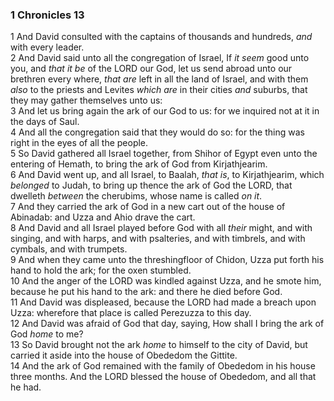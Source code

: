 ### 1 Chronicles 13

1 And David consulted with the captains of thousands and hundreds, *and* with every leader.  
2 And David said unto all the congregation of Israel, If *it seem* good unto you, and *that it be* of the LORD our God, let us send abroad unto our brethren every where, *that are* left in all the land of Israel, and with them *also* to the priests and Levites *which are* in their cities *and* suburbs, that they may gather themselves unto us:  
3 And let us bring again the ark of our God to us: for we inquired not at it in the days of Saul.  
4 And all the congregation said that they would do so: for the thing was right in the eyes of all the people.  
5 So David gathered all Israel together, from Shihor of Egypt even unto the entering of Hemath, to bring the ark of God from Kirjathjearim.  
6 And David went up, and all Israel, to Baalah, *that is*, to Kirjathjearim, which *belonged* to Judah, to bring up thence the ark of God the LORD, that dwelleth *between* the cherubims, whose name is called *on it*.  
7 And they carried the ark of God in a new cart out of the house of Abinadab: and Uzza and Ahio drave the cart.  
8 And David and all Israel played before God with all *their* might, and with singing, and with harps, and with psalteries, and with timbrels, and with cymbals, and with trumpets.  
9 And when they came unto the threshingfloor of Chidon, Uzza put forth his hand to hold the ark; for the oxen stumbled.  
10 And the anger of the LORD was kindled against Uzza, and he smote him, because he put his hand to the ark: and there he died before God.  
11 And David was displeased, because the LORD had made a breach upon Uzza: wherefore that place is called Perezuzza to this day.  
12 And David was afraid of God that day, saying, How shall I bring the ark of God *home* to me?  
13 So David brought not the ark *home* to himself to the city of David, but carried it aside into the house of Obededom the Gittite.  
14 And the ark of God remained with the family of Obededom in his house three months. And the LORD blessed the house of Obededom, and all that he had.  
